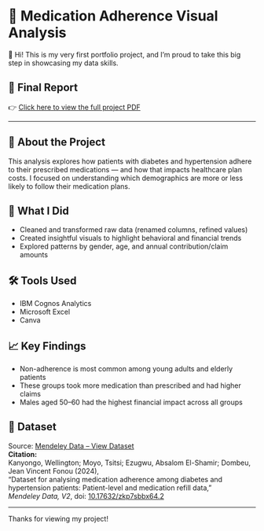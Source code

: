 # 💊 Medication Adherence Visual Analysis

👋 Hi! This is my very first portfolio project, and I’m proud to take this big step in showcasing my data skills.

## 📄 Final Report
👉 [Click here to view the full project PDF](https://github.com/SableB/medication-adherence-visual-analysis/blob/main/Medication%20Adherence.pdf)

---

## 🧠 About the Project
This analysis explores how patients with diabetes and hypertension adhere to their prescribed medications — and how that impacts healthcare plan costs. I focused on understanding which demographics are more or less likely to follow their medication plans.

## 💼 What I Did
- Cleaned and transformed raw data (renamed columns, refined values)
- Created insightful visuals to highlight behavioral and financial trends
- Explored patterns by gender, age, and annual contribution/claim amounts

## 🛠 Tools Used
- IBM Cognos Analytics
- Microsoft Excel
- Canva

## 📈 Key Findings
- Non-adherence is most common among young adults and elderly patients
- These groups took more medication than prescribed and had higher claims
- Males aged 50–60 had the highest financial impact across all groups

## 📂 Dataset
Source: [Mendeley Data – View Dataset](https://data.mendeley.com/datasets/zkp7sbbx64/2)  
**Citation:**  
Kanyongo, Wellington; Moyo, Tsitsi; Ezugwu, Absalom El-Shamir; Dombeu, Jean Vincent Fonou (2024),  
“Dataset for analysing medication adherence among diabetes and hypertension patients: Patient-level and medication refill data,”  
*Mendeley Data, V2*, doi: [10.17632/zkp7sbbx64.2](https://doi.org/10.17632/zkp7sbbx64.2)

---

Thanks for viewing my project!
